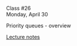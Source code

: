 <div class="lecture1">

<div class="column_date">
<p markdown="block">

 <br>
Class #26<br>
Monday, April 30
</p>
</div>
<div class="column_materials">
<p markdown="block">

Priority queues - overview


[Lecture notes](notes/lecture06_PriorityQueues.pdf)


</p>
</div>

<div class="column_assign">
<p markdown="block">



</p>
</div>

</div>
